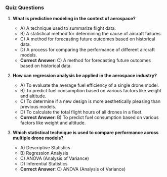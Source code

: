 ### Quiz Questions ###

1. **What is predictive modeling in the context of aerospace?**  
   - A) A technique used to summarize flight data.  
   - B) A statistical method for determining the cause of aircraft failures.  
   - C) A method for forecasting future outcomes based on historical data.  
   - D) A process for comparing the performance of different aircraft models.  
   - **Correct Answer**: C) A method for forecasting future outcomes based on historical data.

2. **How can regression analysis be applied in the aerospace industry?**  
   - A) To evaluate the average fuel efficiency of a single drone model.  
   - B) To predict fuel consumption based on various factors like weight and altitude.  
   - C) To determine if a new design is more aesthetically pleasing than previous models.  
   - D) To calculate the total flight hours of all drones in a fleet.  
   - **Correct Answer**: B) To predict fuel consumption based on various factors like weight and altitude.

3. **Which statistical technique is used to compare performance across multiple drone models?**  
   - A) Descriptive Statistics  
   - B) Regression Analysis  
   - C) ANOVA (Analysis of Variance)  
   - D) Inferential Statistics  
   - **Correct Answer**: C) ANOVA (Analysis of Variance)